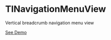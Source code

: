 TINavigationMenuView
====================

Vertical breadcrumb navigation menu view

[See Demo](http://www.youtube.com/watch?v=kjajicq1vc8)
